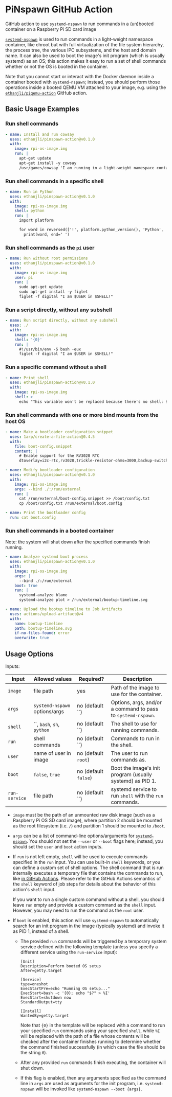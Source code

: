 # PiNspawn GitHub Action

GitHub action to use `systemd-nspawn` to run commands in a (un)booted container on a Raspberry Pi SD card image

[`systemd-nspawn`](https://www.freedesktop.org/software/systemd/man/latest/systemd-nspawn.html) is
used to run commands in a light-weight namespace container, like chroot but with full virtualization
of the file system hierarchy, the process tree, the various IPC subsystems, and the host and domain
name. It can also be used to boot the image's init program (which is usually systemd) as an OS; this
action makes it easy to run a set of shell commands whether or not the OS is booted in the
container.

Note that you cannot start or interact with the Docker daemon inside a container booted with
`systemd-nspawn`; instead, you should perform those operations inside a booted QEMU VM attached to
your image, e.g. using the [`ethanjli/piqemu-action`](https://github.com/ethanjli/piqemu-action)
GitHub action.

## Basic Usage Examples

### Run shell commands

```yaml
- name: Install and run cowsay
  uses: ethanjli/pinspawn-action@v0.1.0
  with:
    image: rpi-os-image.img
    run: |
      apt-get update
      apt-get install -y cowsay
      /usr/games/cowsay 'I am running in a light-weight namespace container!'
```

### Run shell commands in a specific shell

```yaml
- name: Run in Python
  uses: ethanjli/pinspawn-action@v0.1.0
  with:
    image: rpi-os-image.img
    shell: python
    run: |
      import platform

      for word in reversed(['!', platform.python_version(), 'Python', 'in', 'running', 'am', 'I']):
        print(word, end=' ')
```

### Run shell commands as the `pi` user

```yaml
- name: Run without root permissions
  uses: ethanjli/pinspawn-action@v0.1.0
  with:
    image: rpi-os-image.img
    user: pi
    run: |
      sudo apt-get update
      sudo apt-get install -y figlet
      figlet -f digital "I am $USER in $SHELL!"
```

### Run a script directly, without any subshell

```yaml
- name: Run script directly, without any subshell
  uses: ./
  with:
    image: rpi-os-image.img
    shell: '{0}'
    run: |
      #!/usr/bin/env -S bash -eux
      figlet -f digital "I am $USER in $SHELL!"
```

### Run a specific command without a shell

```yaml
- name: Print shell
  uses: ethanjli/pinspawn-action@v0.1.0
  with:
    image: rpi-os-image.img
    shell: >
      echo "This variable won't be replaced because there's no shell: $SHELL"

```

### Run shell commands with one or more bind mounts from the host OS

```yaml
- name: Make a bootloader configuration snippet
  uses: 1arp/create-a-file-action@0.4.5
  with:
    file: boot-config.snippet
    content: |
      # Enable support for the RV3028 RTC
      dtoverlay=i2c-rtc,rv3028,trickle-resistor-ohms=3000,backup-switchover-mode=1

- name: Modify bootloader configuration
  uses: ethanjli/pinspawn-action@v0.1.0
  with:
    image: rpi-os-image.img
    args: --bind ./:/run/external
    run: |
      cat /run/external/boot-config.snippet >> /boot/config.txt
      cp /boot/config.txt /run/external/boot.config

- name: Print the bootloader config
  run: cat boot.config
```

### Run shell commands in a booted container

Note: the system will shut down after the specified commands finish running.

```yaml
- name: Analyze systemd boot process
  uses: ethanjli/pinspawn-action@v0.1.0
  with:
    image: rpi-os-image.img
    args: |
      --bind ./:/run/external
    boot: true
    run: |
      systemd-analyze blame
      systemd-analyze plot > /run/external/bootup-timeline.svg

- name: Upload the bootup timeline to Job Artifacts
  uses: actions/upload-artifact@v4
  with:
    name: bootup-timeline
    path: bootup-timeline.svg
    if-no-files-found: error
    overwrite: true
```

## Usage Options

Inputs:

| Input         | Allowed values                | Required?            | Description                                                  |
|---------------|-------------------------------|----------------------|--------------------------------------------------------------|
| `image`       | file path                     | yes                  | Path of the image to use for the container.                  |
| `args`        | `systemd-nspawn` options/args | no (default ``)      | Options, args, and/or a command to pass to `systemd-nspawn`. |
| `shell`       | ``, `bash`, `sh`, `python`    | no (default ``)      | The shell to use for running commands.                       |
| `run`         | shell commands                | no (default ``)      | Commands to run in the shell.                                |
| `user`        | name of user in image         | no (default `root`)  | The user to run commands as.                                 |
| `boot`        | `false`, `true`               | no (default `false`) | Boot the image's init program (usually systemd) as PID 1.    |
| `run-service` | file path                     | no (default ``)      | systemd service to run `shell` with the `run` commands.      |

- `image` must be the path of an unmounted raw disk image (such as a Raspberry Pi OS SD card image),
  where partition 2 should be mounted as the root filesystem (i.e. `/`) and partition 1 should be
  mounted to `/boot`.

- `args` can be a list of command-line options/arguments for
  [`systemd-nspawn`](https://www.freedesktop.org/software/systemd/man/latest/systemd-nspawn.html).
  You should not set the `--user` or `--boot` flags here; instead, you should set the `user` and
  `boot` action inputs.

- If `run` is not left empty, `shell` will be used to execute commands specified in the `run` input.
  You can use built-in `shell` keywords, or you can define a custom set of shell options. The shell
  command that is run internally executes a temporary file that contains the commands to run, like
  [in GitHub Actions](https://docs.github.com/en/actions/using-workflows/workflow-syntax-for-github-actions#jobsjob_idstepsshell).
  Please refer to the GitHub Actions semantics of the `shell` keyword of job steps for details
  about the behavior of this action's `shell` input.

  If you want to run a single custom command without a shell, you should leave `run` empty and
  provide a custom command as the `shell` input. However, you may need to run the command as the
  `root` user.

- If `boot` is enabled, this action will use `systemd-nspawn` to automatically search for an init
  program in the image (typically systemd) and invoke it as PID 1, instead of a shell.

  - The provided `run` commands will be triggered by a temporary system service defined with the
    following template (unless you specify a different service using the `run-service` input):

    ```
    [Unit]
    Description=Perform booted OS setup
    After=getty.target

    [Service]
    type=oneshot
    ExecStartPre=echo "Running OS setup..."
    ExecStart=bash -c '{0}; echo "$?" > %I'
    ExecStart=shutdown now
    StandardOutput=tty

    [Install]
    WantedBy=getty.target
    ```

    Note that `{0}` in the template will be replaced with a command to run your specified `run`
    commands using your specified `shell`, while `%I` will be replaced with the path of a file
    whose contents will be checked after the container finishes running to determine whether the
    command finished successfully (in which case the file should be the string `0`).

  - After any provided `run` commands finish executing, the container will shut down.
  - If this flag is enabled, then any arguments specified as the command line in `args` are used as
    arguments for the init program, i.e. `systemd-nspawn` will be invoked like
    `systemd-nspawn --boot {args}`.
